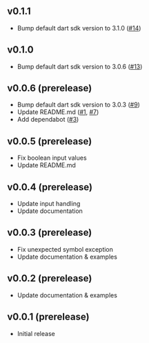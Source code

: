 ## v0.1.1

- Bump default dart sdk version to 3.1.0 ([#14](https://github.com/nikosportolos/dart_package/issues/14))


## v0.1.0

- Bump default dart sdk version to 3.0.6 ([#13](https://github.com/nikosportolos/dart_package/issues/13))


## v0.0.6 (prerelease)

- Bump default dart sdk version to 3.0.3 ([#9](https://github.com/nikosportolos/dart_package/issues/9))
- Update README.md ([#1](https://github.com/nikosportolos/dart_package/issues/1), [#7](https://github.com/nikosportolos/dart_package/issues/7))
- Add dependabot ([#3](https://github.com/nikosportolos/dart_package/issues/3))


## v0.0.5 (prerelease)

- Fix boolean input values
- Update README.md


## v0.0.4 (prerelease)

- Update input handling
- Update documentation


## v0.0.3 (prerelease)

- Fix unexpected symbol exception
- Update documentation & examples


## v0.0.2 (prerelease)

- Update documentation & examples


## v0.0.1 (prerelease)

- Initial release
